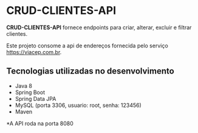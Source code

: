 # CRUD-CLIENTES-API

**CRUD-CLIENTES-API** fornece endpoints para criar, alterar, excluir e filtrar clientes.

Este projeto consome a api de endereços fornecida pelo serviço https://viacep.com.br.

## Tecnologias utilizadas no desenvolvimento
* Java 8
* Spring Boot
* Spring Data JPA
* MySQL (porta 3306, usuario: root, senha: 123456)
* Maven

*A API roda na porta 8080

